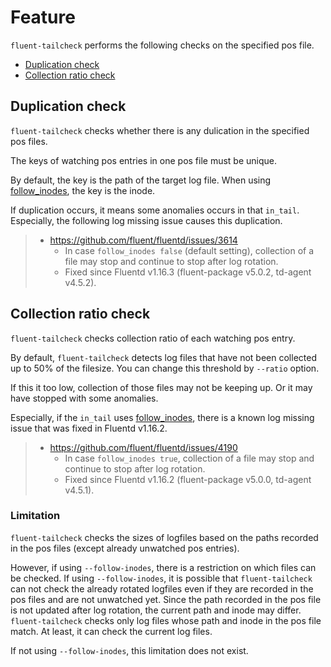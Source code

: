 # Feature

`fluent-tailcheck` performs the following checks on the specified pos file.

* [Duplication check](#duplication-check)
* [Collection ratio check](#collection-ratio-check)

## Duplication check

`fluent-tailcheck` checks whether there is any dulication in the specified pos files.

The keys of watching pos entries in one pos file must be unique.

By default, the key is the path of the target log file.
When using [follow_inodes](https://docs.fluentd.org/input/tail#follow_inodes), the key is the inode.

If duplication occurs, it means some anomalies occurs in that `in_tail`.
Especially, the following log missing issue causes this duplication.

> * https://github.com/fluent/fluentd/issues/3614
>   * In case `follow_inodes false` (default setting), collection of a file may stop and continue to stop after log rotation.
>   * Fixed since Fluentd v1.16.3 (fluent-package v5.0.2, td-agent v4.5.2).

## Collection ratio check

`fluent-tailcheck` checks collection ratio of each watching pos entry.

By default, `fluent-tailcheck` detects log files that have not been collected up to 50% of the filesize.
You can change this threshold by `--ratio` option.

If this it too low, collection of those files may not be keeping up.
Or it may have stopped with some anomalies.

Especially, if the `in_tail` uses [follow_inodes](https://docs.fluentd.org/input/tail#follow_inodes), there is a known log missing issue that was fixed in Fluentd v1.16.2.

> * https://github.com/fluent/fluentd/issues/4190
>   * In case `follow_inodes true`, collection of a file may stop and continue to stop after log rotation.
>   * Fixed since Fluentd v1.16.2 (fluent-package v5.0.0, td-agent v4.5.1).

### Limitation

`fluent-tailcheck` checks the sizes of logfiles based on the paths recorded in the pos files (except already unwatched pos entries).

However, if using `--follow-inodes`, there is a restriction on which files can be checked.
If using `--follow-inodes`, it is possible that `fluent-tailcheck` can not check the already rotated logfiles even if they are recorded in the pos files and are not unwatched yet.
Since the path recorded in the pos file is not updated after log rotation, the current path and inode may differ.
`fluent-tailcheck` checks only log files whose path and inode in the pos file match.
At least, it can check the current log files.

If not using `--follow-inodes`, this limitation does not exist.
